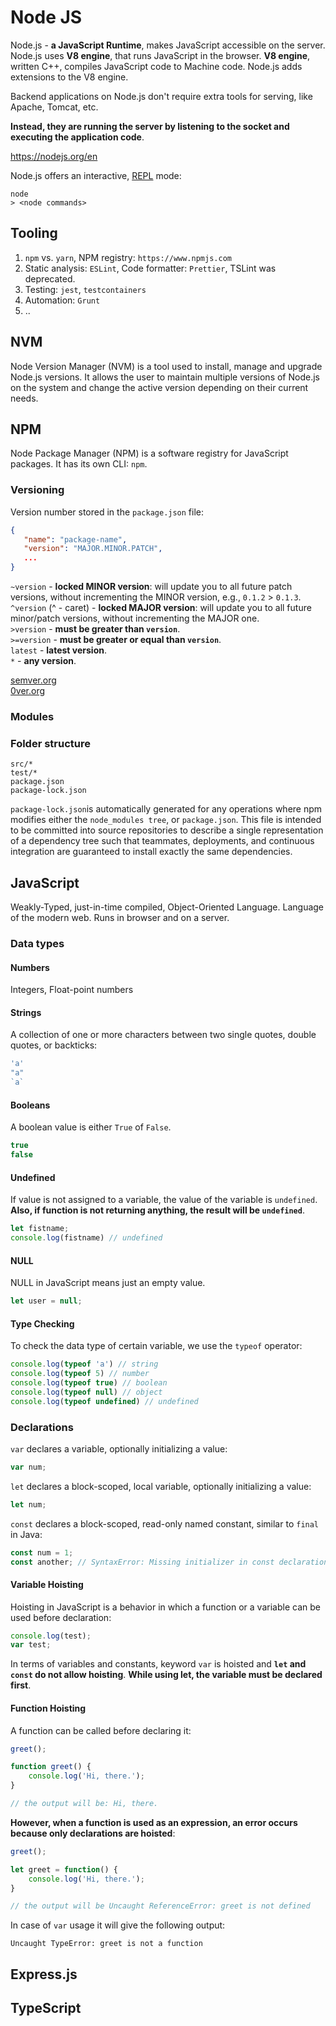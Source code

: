 # Node JS

Node.js - **a JavaScript Runtime**, makes JavaScript accessible on the server.
Node.js uses **V8 engine**, that runs JavaScript in the browser.
**V8 engine**, written C++, compiles JavaScript code to Machine code.
Node.js adds extensions to the V8 engine.

Backend applications on Node.js don't require
extra tools for serving, like Apache, Tomcat, etc.

**Instead, they are running the server by listening to the socket
and executing the application code**.

https://nodejs.org/en

Node.js offers an interactive, [REPL](https://en.wikipedia.org/wiki/Read%E2%80%93eval%E2%80%93print_loop) mode:
```text
node
> <node commands>
```

## Tooling

1. `npm` vs. `yarn`, NPM registry: `https://www.npmjs.com`
2. Static analysis: `ESLint`, Code formatter: `Prettier`,
   TSLint was deprecated.
3. Testing: `jest`, `testcontainers`
4. Automation: `Grunt`
5. ..

## NVM

Node Version Manager (NVM) is a tool used to install,
manage and upgrade Node.js versions.
It allows the user to maintain multiple versions of Node.js
on the system and change the active version depending on their current needs.

## NPM

Node Package Manager (NPM) is a software registry for JavaScript packages.
It has its own CLI: `npm`.

### Versioning

Version number stored in the `package.json` file:
```json
{
   "name": "package-name",
   "version": "MAJOR.MINOR.PATCH",
   ...
}
```

`~version` - **locked MINOR version**:
will update you to all future patch versions, without incrementing the MINOR version,
e.g., `0.1.2` > `0.1.3`.
<br>
`^version` (^ - caret) - **locked MAJOR version**:
will update you to all future minor/patch versions, without incrementing the MAJOR one.
<br>
`>version` - **must be greater than `version`**.
<br>
`>=version` - **must be greater or equal than `version`**.
<br>
`latest` - **latest version**.
<br>
`*` - **any version**.

[semver.org](https://semver.org/)
<br>
[0ver.org](https://0ver.org/)

### Modules

### Folder structure

```text
src/*
test/*
package.json
package-lock.json
```

`package-lock.json`is automatically generated for any operations where npm modifies
either the `node_modules tree`, or `package.json`.
This file is intended to be committed into source repositories to describe
a single representation of a dependency tree such that teammates, deployments,
and continuous integration are guaranteed to install exactly the same dependencies.

## JavaScript

Weakly-Typed, just-in-time compiled, Object-Oriented Language.
Language of the modern web.
Runs in browser and on a server.

### Data types

#### Numbers

Integers, Float-point numbers

#### Strings

A collection of one or more characters between two single quotes, double quotes, or backticks:
```javascript
'a'
"a"
`a`
```

#### Booleans

A boolean value is either `True` of `False`.
```javascript
true
false
```

#### Undefined

If value is not assigned to a variable, the value of the variable is `undefined`.
**Also, if function is not returning anything, the result will be `undefined`**.
```javascript
let fistname;
console.log(fistname) // undefined
```

#### NULL

NULL in JavaScript means just an empty value.
```javascript
let user = null;
```

#### Type Checking

To check the data type of certain variable, we use the `typeof` operator:
```javascript
console.log(typeof 'a') // string
console.log(typeof 5) // number
console.log(typeof true) // boolean
console.log(typeof null) // object
console.log(typeof undefined) // undefined
```

### Declarations

`var` declares a variable, optionally initializing a value:
```javascript
var num;
```

`let` declares a block-scoped, local variable, optionally initializing a value:
```javascript
let num;
```

`const` declares a block-scoped, read-only named constant,
similar to `final` in Java:
```javascript
const num = 1;
const another; // SyntaxError: Missing initializer in const declaration
```

#### Variable Hoisting

Hoisting in JavaScript is a behavior in which a function or a variable can be used before declaration:
```javascript
console.log(test);
var test;
```

In terms of variables and constants, keyword `var` is hoisted and
**`let` and `const` do not allow hoisting**.
**While using let, the variable must be declared first**.

#### Function Hoisting

A function can be called before declaring it:
```javascript
greet();

function greet() {
    console.log('Hi, there.');
}

// the output will be: Hi, there.
```
**However, when a function is used as an expression,
an error occurs because only declarations are hoisted**:

```javascript
greet();

let greet = function() {
    console.log('Hi, there.');
}

// the output will be Uncaught ReferenceError: greet is not defined
```

In case of `var` usage it will give the following output:
```text
Uncaught TypeError: greet is not a function
```

## Express.js

## TypeScript
